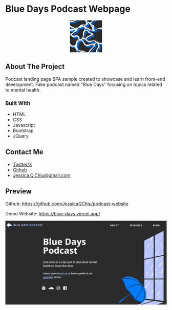 # Blue Days Podcast Webpage

<div align="center">
  <a href="https://blue-days.vercel.app/">
    <img src="https://github.com/JessicaQChiu/podcast-website/blob/main/images/blog-2.png" alt="Abstract waves" width="100" height="100">
  </a>
</div>

## About The Project

Podcast landing page SPA sample created to showcase and learn front-end development. Fake podcast named "Blue Days" focusing on topics related to mental health.

### Built With
* HTML
* CSS
* Javascript
* Bootstrap
* JQuery

## Contact Me

* [Twitter/X](https://twitter.com/jessicaqchiu)
* [Github](https://github.com/JessicaQChiu)
* Jessica.Q.Chiu@gmail.com


## Preview

Github: https://github.com/JessicaQChiu/podcast-website

Demo Website: https://blue-days.vercel.app/

<div align="center">
  <a href="https://blue-days.vercel.app/">
      <img src="https://raw.githubusercontent.com/JessicaQChiu/podcast-website/main/images/social-preview.png" width="750">
  </a>
</div>

